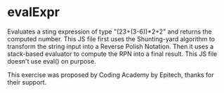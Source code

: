 # evalExpr
Evaluates a sting expression of type "(23+(3-6))*2+2" and returns the computed number.
This JS file first uses the Shunting-yard algorithm to transform the string input into a Reverse Polish Notation. Then it uses a stack-based  evaluator to compute the RPN into a final result.
This JS file doesn't use eval() on purpose.

This exercise was proposed by Coding Academy by Epitech, thanks for their support.
